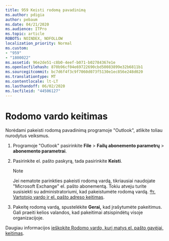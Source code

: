 ```yaml
---
title: 959 Keisti rodomą pavadinimą
ms.author: pdigia
author: pebaum
ms.date: 04/21/2020
ms.audience: ITPro
ms.topic: article
ROBOTS: NOINDEX, NOFOLLOW
localization_priority: Normal
ms.custom:
- "959"
- "1800022"
ms.assetid: 96e2de51-c8b0-4eef-b071-b02784367e1e
ms.openlocfilehash: 870b96cf04e69722690cbd50083899e32b6811b1
ms.sourcegitcommit: bc7d6f4f3c9f7060d073f5130e1ec856e248d020
ms.translationtype: MT
ms.contentlocale: lt-LT
ms.lasthandoff: 06/02/2020
ms.locfileid: "44506127"
---
```

# <a name="change-your-display-name"></a>Rodomo vardo keitimas
  
Norėdami pakeisti rodomą pavadinimą programoje "Outlook", atlikite toliau nurodytus veiksmus.
  
1. Programoje "Outlook" pasirinkite **File** \> **Failų abonemento parametrų** \> **abonemento parametrai**.

2. Pasirinkite el. pašto paskyrą, tada pasirinkite **Keisti**.

    > [!NOTE]
    > Jei nematote parinkties pakeisti rodomą vardą, tikriausiai naudojate "Microsoft Exchange" el. pašto abonementą. Tokiu atveju turite susisiekti su administratoriumi, kad pakeistumėte rodomą vardą. [®r. Vartotojo vardo ir el. pašto adreso keitimas](https://docs.microsoft.com/microsoft-365/admin/add-users/change-a-user-name-and-email-address).
  
3. Pakeitę rodomą vardą, spustelėkite **Gerai,** kad įrašytumėte pakeitimus. Gali praeiti kelios valandos, kad pakeitimai atsispindėtų visoje organizacijoje.

Daugiau informacijos [ieškokite Rodomo vardo, kurį matys el. pašto gavėjai, keitimas](https://support.office.com/article/2b53331a-ba2a-4803-88dc-ac9fe376c8a9.aspx).
  